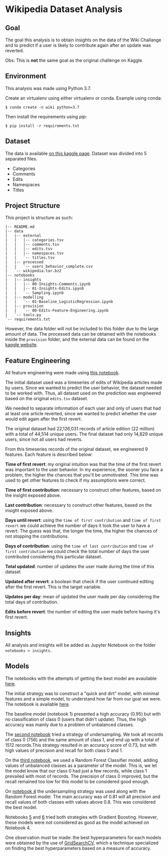 # Wikipedia Dataset Analysis

## Goal

The goal this analysis is to obtain insights on the data of the Wiki Challange and to 
predict if a user is likely to contribute again after an update was reverted. 

Obs: This is **not** the same goal as the original challenge on Kaggle.

## Environment

This analysis was made using Python 3.7.

Create an virtualenv using either virtualenv or conda. Example using conda:

`$ conda create -n wiki python=3.7`

Then install the requirements using *pip*:

`$ pip install -r requirements.txt`

## Dataset

The data is available [on this kaggle page](https://www.kaggle.com/c/wikichallenge).
Dataset was divided into 5 separated files.

* Categories
* Comments
* Edits
* Namespaces
* Titles

## Project Structure

This project is structure as such:

```
|-- README.md
|-- data
|   |-- external
|   |   |-- categories.tsv
|   |   |-- comments.tsv
|   |   |-- edits.tsv
|   |   |-- namespaces.tsv
|   |   `-- titles.tsv
|   |-- processed
|   |   `-- users_behavior_complete.csv
|   `-- wikipedia.tar.bz2
|-- notebooks
|   |-- insights
|   |   |-- 00-Insights-Comments.ipynb
|   |   |-- 01-Insights-Edits.ipynb
|   |   `-- Sampling.ipynb
|   |-- modelling
|   |   `-- 01-Baseline_LogisticRegression.ipynb
|   |-- provision
|   |   `-- 00-Edits-Feature-Engineering.ipynb
|   `-- tools.py
`-- requirements.txt
```

However, the data folder will not be included to this folder due to the large 
amount of data. The processed data can be obtained with the notebooks inside the 
`provision` folder, and the external data can be found on the 
[kaggle website](https://www.kaggle.com/c/wikichallenge).


## Feature Engineering

All feature engineering were made using [this notebook](https://github.com/leportella/wiki-analysis/blob/master/notebooks/provision/00-Edits-Feature-Engineering.ipynb).

The initial dataset used was a timeseries of edits of Wikipedia articles made 
by users. Since we wanted to predict the user behavior, the dataset needed to be 
worked with. Thus, all dataset used on the prediction was engineered based on the 
original `edits.tsv` dataset.

We needed to separate information of each user and only of users that had at least one 
article reverted, since we wanted to predict whether the user would edit again after the first 
revert. 

The original dataset had 22,126,031 records of article edition (22 million) with a total 
of 44,514 unique users. The final dataset had only 14,829 unique users, since not all users 
had reverts.

From this timeseries records of the original dataset, we engineered 9 features.
Each feature is described below:

**Time of first revert**: my original intuition was that the time of the first 
revert was important to the user behavior. In my experience, the sooner you face a 
problem, the higher the chances that you'll be unmotivated. This time was used to 
get other features to check if my assumptions were correct. 

**Time of first contribution**: necessary to construct other features, based on the 
insight exposed above.

**Last contribution**: necessary to construct other features, based on the 
insight exposed above.

**Days until revert**: using the `time of first contribution` and `time of first revert` we 
could achieve the number of days it took the user to have a revert. The guess was that, 
the longer the time, the higher the chances of not stopping the contributions.

**Days of contribution**: using the `time of last contribution` and `time of 
first contribution` we could check the total number of days the user contributed considering 
this particular dataset.

**Total updated**: number of updates the user made during the time of this dataset 

**Updated after revert**: a boolean that check if the user continued editing after the first 
revert. This is the target variable.

**Updates per day**: mean of updated the user made per day considering the total days of 
contribution.  

**Edits before revert**: the number of editing the user made before having it's first revert.


## Insights

All analysis and insights will be added as Jupyter Notebook on the folder `notebooks > insights`.

## Models

The notebooks with the attempts of getting the best model are avauilable [here](https://github.com/leportella/wiki-analysis/tree/master/notebooks/modelling).

The initial strategy was to construct a "quick and dirt" model, with minimal features and 
a simple model, to understand how far from our goal we were. The notebook is 
available [here](https://github.com/leportella/wiki-analysis/blob/master/notebooks/modelling/01-Baseline_LogisticRegression.ipynb).

The baseline model (notebook 1) presented a high accuracy (0.95) but with no classification of 
class 0 (users that didn't update). Thus, the high accuracy was mainly due to a problem of unbalanced classes. 

The [second notebook](https://github.com/leportella/wiki-analysis/blob/master/notebooks/modelling/02-LogisticRegression-undersampling.ipynb) tried a strategy of undersampling. We took all 
records of class 0 (756) and the same amount of class 1, and end up with a total of 1512 records.This strategy resulted in an accuracy score of 0.73, but with high values of precision and recall for both class 0 and 1. 

On the [third notebook](https://github.com/leportella/wiki-analysis/blob/master/notebooks/modelling/03-RandomForest.ipynb), we used a Random Forest Classifier model, adding values of unbalanced 
classes as a parameter of the model. This is, we let the model know that our class 0 had just a few records, while class 1 prevailed with most of records. The precision of class 0 improved, but the recall remained too low for this model to be considered good enough.

On [notebook 4](https://github.com/leportella/wiki-analysis/blob/master/notebooks/modelling/04-RandomForest-undersampling.ipynb) the undersampling strategy was used along with the Random Forest model. The main accuracy was of 0.81 will all precision and recall values of both classes with values above 0.8. This was considered the best model.

Notebooks [5](https://github.com/leportella/wiki-analysis/blob/master/notebooks/modelling/05-GradientBoosting.ipynb) and [6](https://github.com/leportella/wiki-analysis/blob/master/notebooks/modelling/06-GradientBoosting-undersampling.ipynb) tried both strategies with Gradient Boosting. However, these models were not considered as good as the model achieved on Notebook 4.

One observation must be made: the best hyperparameters for each models were obtained by the 
use of [GridSearchCV](http://scikit-learn.org/stable/modules/generated/sklearn.model_selection.GridSearchCV.html), which a technique specialized on finding the best hyperparameters based on a measure of accuracy.
